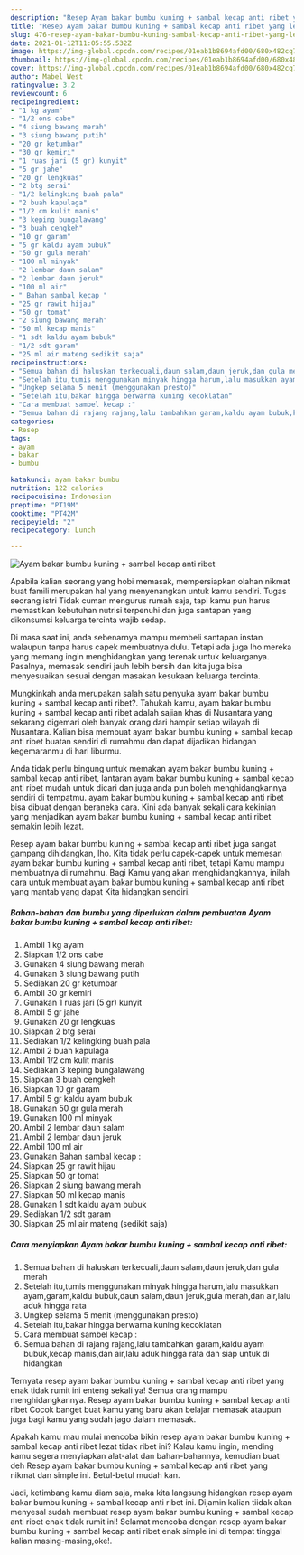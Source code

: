 ```yaml
---
description: "Resep Ayam bakar bumbu kuning + sambal kecap anti ribet yang lezat Untuk Jualan"
title: "Resep Ayam bakar bumbu kuning + sambal kecap anti ribet yang lezat Untuk Jualan"
slug: 476-resep-ayam-bakar-bumbu-kuning-sambal-kecap-anti-ribet-yang-lezat-untuk-jualan
date: 2021-01-12T11:05:55.532Z
image: https://img-global.cpcdn.com/recipes/01eab1b8694afd00/680x482cq70/ayam-bakar-bumbu-kuning-sambal-kecap-anti-ribet-foto-resep-utama.jpg
thumbnail: https://img-global.cpcdn.com/recipes/01eab1b8694afd00/680x482cq70/ayam-bakar-bumbu-kuning-sambal-kecap-anti-ribet-foto-resep-utama.jpg
cover: https://img-global.cpcdn.com/recipes/01eab1b8694afd00/680x482cq70/ayam-bakar-bumbu-kuning-sambal-kecap-anti-ribet-foto-resep-utama.jpg
author: Mabel West
ratingvalue: 3.2
reviewcount: 6
recipeingredient:
- "1 kg ayam"
- "1/2 ons cabe"
- "4 siung bawang merah"
- "3 siung bawang putih"
- "20 gr ketumbar"
- "30 gr kemiri"
- "1 ruas jari (5 gr) kunyit"
- "5 gr jahe"
- "20 gr lengkuas"
- "2 btg serai"
- "1/2 kelingking buah pala"
- "2 buah kapulaga"
- "1/2 cm kulit manis"
- "3 keping bungalawang"
- "3 buah cengkeh"
- "10 gr garam"
- "5 gr kaldu ayam bubuk"
- "50 gr gula merah"
- "100 ml minyak"
- "2 lembar daun salam"
- "2 lembar daun jeruk"
- "100 ml air"
- " Bahan sambal kecap "
- "25 gr rawit hijau"
- "50 gr tomat"
- "2 siung bawang merah"
- "50 ml kecap manis"
- "1 sdt kaldu ayam bubuk"
- "1/2 sdt garam"
- "25 ml air mateng sedikit saja"
recipeinstructions:
- "Semua bahan di haluskan terkecuali,daun salam,daun jeruk,dan gula merah"
- "Setelah itu,tumis menggunakan minyak hingga harum,lalu masukkan ayam,garam,kaldu bubuk,daun salam,daun jeruk,gula merah,dan air,lalu aduk hingga rata"
- "Ungkep selama 5 menit (menggunakan presto)"
- "Setelah itu,bakar hingga berwarna kuning kecoklatan"
- "Cara membuat sambel kecap :"
- "Semua bahan di rajang rajang,lalu tambahkan garam,kaldu ayam bubuk,kecap manis,dan air,lalu aduk hingga rata dan siap untuk di hidangkan"
categories:
- Resep
tags:
- ayam
- bakar
- bumbu

katakunci: ayam bakar bumbu 
nutrition: 122 calories
recipecuisine: Indonesian
preptime: "PT19M"
cooktime: "PT42M"
recipeyield: "2"
recipecategory: Lunch

---
```



![Ayam bakar bumbu kuning + sambal kecap anti ribet](https://img-global.cpcdn.com/recipes/01eab1b8694afd00/680x482cq70/ayam-bakar-bumbu-kuning-sambal-kecap-anti-ribet-foto-resep-utama.jpg)

Apabila kalian seorang yang hobi memasak, mempersiapkan olahan nikmat buat famili merupakan hal yang menyenangkan untuk kamu sendiri. Tugas seorang istri Tidak cuman mengurus rumah saja, tapi kamu pun harus memastikan kebutuhan nutrisi terpenuhi dan juga santapan yang dikonsumsi keluarga tercinta wajib sedap.

Di masa  saat ini, anda sebenarnya mampu membeli santapan instan walaupun tanpa harus capek membuatnya dulu. Tetapi ada juga lho mereka yang memang ingin menghidangkan yang terenak untuk keluarganya. Pasalnya, memasak sendiri jauh lebih bersih dan kita juga bisa menyesuaikan sesuai dengan masakan kesukaan keluarga tercinta. 



Mungkinkah anda merupakan salah satu penyuka ayam bakar bumbu kuning + sambal kecap anti ribet?. Tahukah kamu, ayam bakar bumbu kuning + sambal kecap anti ribet adalah sajian khas di Nusantara yang sekarang digemari oleh banyak orang dari hampir setiap wilayah di Nusantara. Kalian bisa membuat ayam bakar bumbu kuning + sambal kecap anti ribet buatan sendiri di rumahmu dan dapat dijadikan hidangan kegemaranmu di hari liburmu.

Anda tidak perlu bingung untuk memakan ayam bakar bumbu kuning + sambal kecap anti ribet, lantaran ayam bakar bumbu kuning + sambal kecap anti ribet mudah untuk dicari dan juga anda pun boleh menghidangkannya sendiri di tempatmu. ayam bakar bumbu kuning + sambal kecap anti ribet bisa dibuat dengan beraneka cara. Kini ada banyak sekali cara kekinian yang menjadikan ayam bakar bumbu kuning + sambal kecap anti ribet semakin lebih lezat.

Resep ayam bakar bumbu kuning + sambal kecap anti ribet juga sangat gampang dihidangkan, lho. Kita tidak perlu capek-capek untuk memesan ayam bakar bumbu kuning + sambal kecap anti ribet, tetapi Kamu mampu membuatnya di rumahmu. Bagi Kamu yang akan menghidangkannya, inilah cara untuk membuat ayam bakar bumbu kuning + sambal kecap anti ribet yang mantab yang dapat Kita hidangkan sendiri.

<!--inarticleads1-->

##### Bahan-bahan dan bumbu yang diperlukan dalam pembuatan Ayam bakar bumbu kuning + sambal kecap anti ribet:

1. Ambil 1 kg ayam
1. Siapkan 1/2 ons cabe
1. Gunakan 4 siung bawang merah
1. Gunakan 3 siung bawang putih
1. Sediakan 20 gr ketumbar
1. Ambil 30 gr kemiri
1. Gunakan 1 ruas jari (5 gr) kunyit
1. Ambil 5 gr jahe
1. Gunakan 20 gr lengkuas
1. Siapkan 2 btg serai
1. Sediakan 1/2 kelingking buah pala
1. Ambil 2 buah kapulaga
1. Ambil 1/2 cm kulit manis
1. Sediakan 3 keping bungalawang
1. Siapkan 3 buah cengkeh
1. Siapkan 10 gr garam
1. Ambil 5 gr kaldu ayam bubuk
1. Gunakan 50 gr gula merah
1. Gunakan 100 ml minyak
1. Ambil 2 lembar daun salam
1. Ambil 2 lembar daun jeruk
1. Ambil 100 ml air
1. Gunakan  Bahan sambal kecap :
1. Siapkan 25 gr rawit hijau
1. Siapkan 50 gr tomat
1. Siapkan 2 siung bawang merah
1. Siapkan 50 ml kecap manis
1. Gunakan 1 sdt kaldu ayam bubuk
1. Sediakan 1/2 sdt garam
1. Siapkan 25 ml air mateng (sedikit saja)




<!--inarticleads2-->

##### Cara menyiapkan Ayam bakar bumbu kuning + sambal kecap anti ribet:

1. Semua bahan di haluskan terkecuali,daun salam,daun jeruk,dan gula merah
1. Setelah itu,tumis menggunakan minyak hingga harum,lalu masukkan ayam,garam,kaldu bubuk,daun salam,daun jeruk,gula merah,dan air,lalu aduk hingga rata
1. Ungkep selama 5 menit (menggunakan presto)
1. Setelah itu,bakar hingga berwarna kuning kecoklatan
1. Cara membuat sambel kecap :
1. Semua bahan di rajang rajang,lalu tambahkan garam,kaldu ayam bubuk,kecap manis,dan air,lalu aduk hingga rata dan siap untuk di hidangkan




Ternyata resep ayam bakar bumbu kuning + sambal kecap anti ribet yang enak tidak rumit ini enteng sekali ya! Semua orang mampu menghidangkannya. Resep ayam bakar bumbu kuning + sambal kecap anti ribet Cocok banget buat kamu yang baru akan belajar memasak ataupun juga bagi kamu yang sudah jago dalam memasak.

Apakah kamu mau mulai mencoba bikin resep ayam bakar bumbu kuning + sambal kecap anti ribet lezat tidak ribet ini? Kalau kamu ingin, mending kamu segera menyiapkan alat-alat dan bahan-bahannya, kemudian buat deh Resep ayam bakar bumbu kuning + sambal kecap anti ribet yang nikmat dan simple ini. Betul-betul mudah kan. 

Jadi, ketimbang kamu diam saja, maka kita langsung hidangkan resep ayam bakar bumbu kuning + sambal kecap anti ribet ini. Dijamin kalian tiidak akan menyesal sudah membuat resep ayam bakar bumbu kuning + sambal kecap anti ribet enak tidak rumit ini! Selamat mencoba dengan resep ayam bakar bumbu kuning + sambal kecap anti ribet enak simple ini di tempat tinggal kalian masing-masing,oke!.

